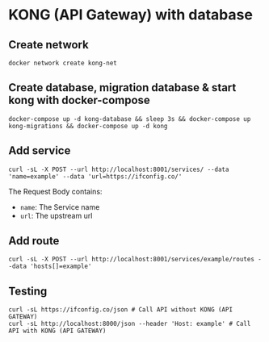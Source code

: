 # KONG (API Gateway) with database
## Create network 
```
docker network create kong-net
```
## Create database, migration database & start kong with docker-compose
```
docker-compose up -d kong-database && sleep 3s && docker-compose up kong-migrations && docker-compose up -d kong
```
## Add service
```
curl -sL -X POST --url http://localhost:8001/services/ --data 'name=example' --data 'url=https://ifconfig.co/'
```
The Request Body contains:
* `name`: The Service name
* `url`: The upstream url

## Add route
```
curl -sL -X POST --url http://localhost:8001/services/example/routes --data 'hosts[]=example'
```

## Testing
```
curl -sL https://ifconfig.co/json # Call API without KONG (API GATEWAY)
curl -sL http://localhost:8000/json --header 'Host: example' # Call API with KONG (API GATEWAY)
```
